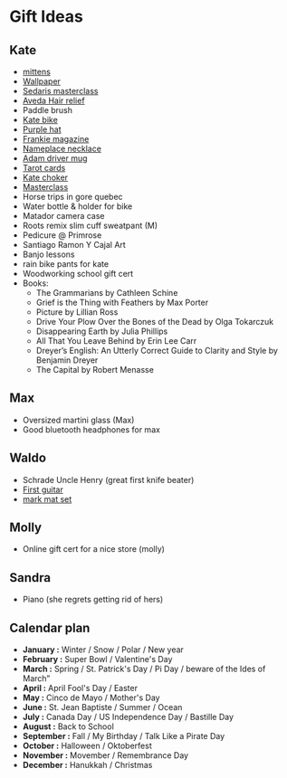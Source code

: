 # Gift Ideas

## Kate

- [mittens](https://www.annexvintage.com/us/verloop-mitaines-faux-fur.html)
- [Wallpaper](https://www.chasingpaper.com/wallpaper/whirling-sky/)
- [Sedaris masterclass](https://www.masterclass.com/classes/david-sedaris-teaches-storytelling-and-humor)
- [Aveda Hair relief](https://www.aveda.ca/product/17976/16410/best-sellers/hand-relief-moisturizing-creme#/shade/4.2_fl_oz%2F125_ml)
- Paddle brush
- [Kate bike](https://www.prioritybicycles.com/products/thegotham?aff=3)
- [Purple hat](https://sofitukker.shop.redstarmerch.com/product/XZCHSF01/purple-hat-dad-hat)
- [Frankie magazine](https://www.magazinecafestore.com/frankie-magazine.html)
- [Nameplace necklace](https://themjewelersny.com/collections/personalized/products/the-nameplate-necklace)
- [Adam driver mug](https://www.etsy.com/listing/739419654/adam-driver-mug-custom-celebrity-gift-11?variation0=1254658415)
- [Tarot cards](https://shop.jennylewis.com/collections/on-the-line/products/tarot-cards)
- [Kate choker](https://en.horacejewelry.com/)
- [Masterclass](https://www.masterclass.com/)
- Horse trips in gore quebec
- Water bottle & holder for bike
- Matador camera case
- Roots remix slim cuff sweatpant (M)
- Pedicure @ Primrose
- Santiago Ramon Y Cajal Art
- Banjo lessons
- rain bike pants for kate
- Woodworking school gift cert
- Books:
  - The Grammarians by Cathleen Schine
  - Grief is the Thing with Feathers by Max Porter
  - Picture by Lillian Ross
  - Drive Your Plow Over the Bones of the Dead by Olga Tokarczuk
  - Disappearing Earth by Julia Phillips
  - All That You Leave Behind by Erin Lee Carr
  - Dreyer’s English: An Utterly Correct Guide to Clarity and Style by Benjamin Dreyer
  - The Capital by Robert Menasse

## Max

- Oversized martini glass (Max)
- Good bluetooth headphones for max

## Waldo

- Schrade Uncle Henry (great first knife beater)
- [First guitar](https://loogguitars.ca/)
- [mark mat set](https://www.thepepinshop.com/collections/storage-utility/products/mark-mat-set-jungle-3-markers)

## Molly

- Online gift cert for a nice store (molly)

## Sandra

- Piano (she regrets getting rid of hers)

## Calendar plan

- **January :** Winter / Snow / Polar / New year
- **February :** Super Bowl / Valentine's Day
- **March :** Spring / St. Patrick's Day / Pi Day / beware of the Ides of March”
- **April :** April Fool's Day / Easter
- **May :** Cinco de Mayo / Mother's Day
- **June :** St. Jean Baptiste / Summer / Ocean
- **July :** Canada Day / US Independence Day / Bastille Day
- **August :** Back to School
- **September :** Fall / My Birthday / Talk Like a Pirate Day
- **October :** Halloween / Oktoberfest
- **November :** Movember / Remembrance Day
- **December :** Hanukkah / Christmas
